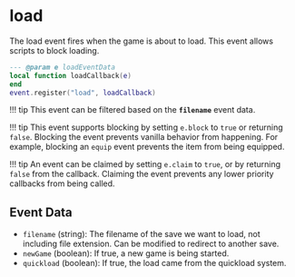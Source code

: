 # load

The load event fires when the game is about to load. This event allows scripts to block loading.

```lua
--- @param e loadEventData
local function loadCallback(e)
end
event.register("load", loadCallback)
```

!!! tip
	This event can be filtered based on the **`filename`** event data.

!!! tip
	This event supports blocking by setting `e.block` to `true` or returning `false`. Blocking the event prevents vanilla behavior from happening. For example, blocking an `equip` event prevents the item from being equipped.

!!! tip
	An event can be claimed by setting `e.claim` to `true`, or by returning `false` from the callback. Claiming the event prevents any lower priority callbacks from being called.

## Event Data

* `filename` (string): The filename of the save we want to load, not including file extension. Can be modified to redirect to another save.
* `newGame` (boolean): If true, a new game is being started.
* `quickload` (boolean): If true, the load came from the quickload system.

